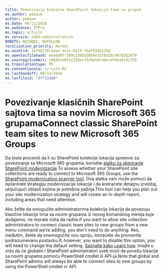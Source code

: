 ```yaml
---
title: Povezivanje klasične SharePoint lokacije tima sa grupom
ms.author: pebaum
author: pebaum
ms.date: 04/21/2020
ms.audience: ITPro
ms.topic: article
ms.service: o365-administration
ROBOTS: NOINDEX, NOFOLLOW
localization_priority: Normal
ms.assetid: a1f6b170-bead-4e1c-b119-f6affd2b2264
ms.openlocfilehash: eead48ff389c1305d38b9e33f8d2bc9978363df9
ms.sourcegitcommit: c6692ce0fa1358ec3529e59ca0ecdfdea4cdc759
ms.translationtype: MT
ms.contentlocale: sr-Latn-RS
ms.lasthandoff: 09/14/2020
ms.locfileid: "47713288"
---
```

# <a name="connect-classic-sharepoint-team-sites-to-new-microsoft-365-groups"></a><span data-ttu-id="103ab-102">Povezivanje klasičnih SharePoint sajtova tima sa novim Microsoft 365 grupama</span><span class="sxs-lookup"><span data-stu-id="103ab-102">Connect classic SharePoint team sites to new Microsoft 365 Groups</span></span>

<span data-ttu-id="103ab-103">Da biste procenili da li su SharePoint kolekcije lokacija spremne za povezivanje sa Microsoft 365 grupama, koristite [alatku za skeniranje SharePoint modernizacije](https://go.microsoft.com/fwlink/?linkid=873066).</span><span class="sxs-lookup"><span data-stu-id="103ab-103">To assess whether your SharePoint site collections are ready to connect to Microsoft 365 Groups, use the [SharePoint modernization scanner tool](https://go.microsoft.com/fwlink/?linkid=873066).</span></span> <span data-ttu-id="103ab-104">Ova alatka vam može pomoći da isplanirate strategiju modernizacije lokacije i da kreiraćete detaljnu izveštaj, uključujući oblasti kojima je potrebna pažnja.</span><span class="sxs-lookup"><span data-stu-id="103ab-104">This tool can help you plan out your site modernization strategy and will create an in-depth report, including areas that need attention.</span></span>
  
<span data-ttu-id="103ab-105">Ako želite da omogućite administratorima kolekcije lokacija da povezuju klasične lokacije tima sa novim grupama iz novog komandnog menija koje dodajemo, ne morate ništa da radite.</span><span class="sxs-lookup"><span data-stu-id="103ab-105">If you want to allow site collection administrators to connect classic team sites to new groups from a new menu command we're adding, you don't need to do anything.</span></span> <span data-ttu-id="103ab-106">Ako, međutim, želite da onemogućite ovu opciju, moraćete da promenite podrazumevanu postavku.</span><span class="sxs-lookup"><span data-stu-id="103ab-106">If, however, you want to disable this option, you will need to change the default setting.</span></span> <span data-ttu-id="103ab-107">[Saznajte kako](https://go.microsoft.com/fwlink/?linkid=2004316).</span><span class="sxs-lookup"><span data-stu-id="103ab-107">[Learn how](https://go.microsoft.com/fwlink/?linkid=2004316).</span></span> <span data-ttu-id="103ab-108">Imajte u vidu da će globalni i SharePoint administratori uvek moći da povežu lokacije sa novim grupama pomoću PowerShell cmdlet ili API-ja.</span><span class="sxs-lookup"><span data-stu-id="103ab-108">Note that global and SharePoint admins will always be able to connect sites to new groups by using the PowerShell cmdlet or API.</span></span>
  

